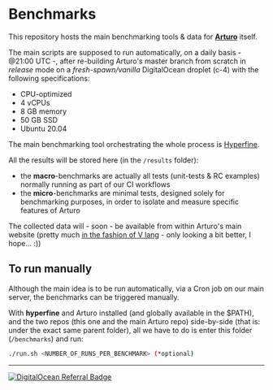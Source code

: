 # Benchmarks

This repository hosts the main benchmarking tools & data for [**Arturo**](https://github.com/arturo-lang/arturo) itself.

The main scripts are supposed to run automatically, on a daily basis - @21:00 UTC -, after re-building Arturo's master branch from scratch in *release* mode on a *fresh-spawn/vanilla* DigitalOcean droplet (c-4) with the following specifications:

- CPU-optimized
- 4 vCPUs
- 8 GB memory
- 50 GB SSD 
- Ubuntu 20.04

The main benchmarking tool orchestrating the whole process is [Hyperfine](https://github.com/sharkdp/hyperfine).

All the results will be stored here (in the `/results` folder):

- the **macro**-benchmarks are actually all tests (unit-tests & RC examples) normally running as part of our CI workflows 
- the **micro**-benchmarks are minimal tests, designed solely for benchmarking purposes, in order to isolate and measure specific features of Arturo

The collected data will - soon - be available from within Arturo's main website (pretty much [in the fashion of V lang](https://fast.vlang.io/) - only looking a bit better, I hope... :))

## To run manually

Although the main idea is to be run automatically, via a Cron job on our main server, the benchmarks can be triggered manually.

With **hyperfine** and Arturo installed (and globally available in the $PATH), and the two repos (this one and the main Arturo repo) side-by-side (that is: under the exact same parent folder), all we have to do is enter this folder (`/benchmarks`) and run:

```bash
./run.sh <NUMBER_OF_RUNS_PER_BENCHMARK> (*optional)
```

------

[![DigitalOcean Referral Badge](https://web-platforms.sfo2.digitaloceanspaces.com/WWW/Badge%203.svg)](https://www.digitalocean.com/?refcode=d9efb97aa0f2&utm_campaign=Referral_Invite&utm_medium=Referral_Program&utm_source=badge)
